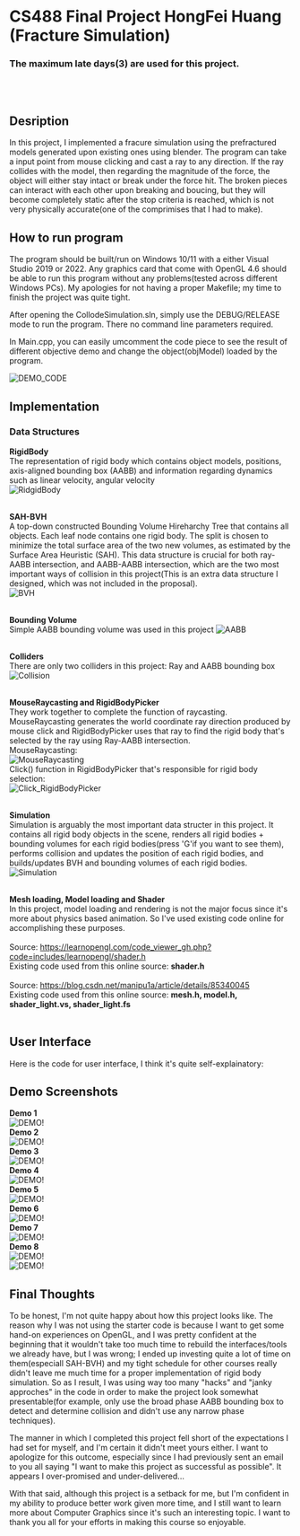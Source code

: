 # CS488 Final Project HongFei Huang (Fracture Simulation)
### The maximum late days(3) are used for this project.
<br />
<br />

## Desription <br />
In this project, I implemented a fracure simulation using the prefractured models generated upon existing ones using blender. The program can take a input point from mouse clicking and cast a ray to any direction. If the ray collides with the model, then regarding the magnitude of the force, the object will either stay intact or break under the force hit. The broken pieces can interact with each other upon breaking and boucing, but they will become completely static after the stop criteria is reached, which is not very physically accurate(one of the comprimises that I had to make). 


## How to run program
The program should be built/run on Windows 10/11 with a either Visual Studio 2019 or 2022. Any graphics card that come with OpenGL 4.6 should be able to run this program without any problems(tested across different Windows PCs). My apologies for not having a proper Makefile; my time to finish the project was quite tight.

After opening the CollodeSimulation.sln, simply use the DEBUG/RELEASE mode to run the program. There no command line parameters required.

In Main.cpp, you can easily umcomment the code piece to see the result of different objective demo and change the object(objModel) loaded by the program.

![DEMO_CODE](how_to_run_demo.png) <br />

## Implementation <br />

### Data Structures <br />
**RigidBody** <br />
The representation of rigid body which contains object models, positions, axis-aligned bounding box (AABB) and information regarding dynamics such as linear velocity, angular velocity <br />
![RidgidBody](RigidBody.png) <br /> <br />

**SAH-BVH** <br />
A top-down constructed Bounding Volume Hireharchy Tree that contains all objects. Each leaf node contains one rigid body. The split is chosen to minimize the total surface area of the two new volumes, as estimated by the Surface Area Heuristic (SAH). This data structure is crucial for both ray-AABB intersection, and AABB-AABB intersection, which are the two most important ways of collision in this project(This is an extra data structure I designed, which was not included in the proposal). <br />
![BVH](SAH-BVH.png) <br /> <br />

**Bounding Volume** <br />
Simple AABB bounding volume was used in this project
![AABB](AABB.png) <br /> <br />

**Colliders** <br />
There are only two colliders in this project: Ray and AABB bounding box
![Collision](Collision.png) <br /><br />

**MouseRaycasting and RigidBodyPicker** <br />
They work together to complete the function of raycasting. MouseRaycasting generates the world coordinate ray direction produced by mouse click and RigidBodyPicker uses that ray to find the 
rigid body that's selected by the ray using Ray-AABB intersection. <br />
MouseRaycasting: <br />
![MouseRaycasting](MouseRaycasting.png) <br />
Click() function in RigidBodyPicker that's responsible for rigid body selection: <br />
![Click_RigidBodyPicker](Click_RigidBodyPicker.png) <br /> <br />

**Simulation** <br />
Simulation is arguably the most important data structer in this project. It contains all rigid body objects in the scene, renders all rigid bodies + bounding volumes for each rigid bodies(press 'G'if you want to see them), performs collision and updates the position of each rigid bodies, and builds/updates BVH and bounding volumes of each rigid bodies. <br />
![Simulation](Simulation.png) <br /> <br />

**Mesh loading, Model loading and Shader** <br />
In this project, model loading and rendering is not the major focus since it's more about physics based animation. So I've used existing code online for accomplishing these purposes. <br /> <br />
Source: https://learnopengl.com/code_viewer_gh.php?code=includes/learnopengl/shader.h <br />
Existing code used from this online source: **shader.h** <br /> <br />
Source: https://blog.csdn.net/manipu1a/article/details/85340045 <br />
Existing code used from this online source: **mesh.h, model.h, shader_light.vs, shader_light.fs** <br /><br />

## User Interface <br />
Here is the code for user interface, I think it's quite self-explainatory: <br />





## Demo Screenshots <br />
**Demo 1** <br />
![DEMO!](Demo1.gif) <br />
**Demo 2** <br />
![DEMO!](Demo2.gif) <br />
**Demo 3** <br />
![DEMO!](Demo3.gif) <br />
**Demo 4** <br />
![DEMO!](Demo4.gif) <br />
**Demo 5** <br />
![DEMO!](Demo5.gif) <br />
**Demo 6** <br />
![DEMO!](Demo6.gif) <br />
**Demo 7** <br />
![DEMO!](Demo7.gif) <br />
**Demo 8** <br />
![DEMO!](Demo8_Cube.gif) <br />
![DEMO!](Demo8_Teapot.gif) <br />












## Final Thoughts <br />
To be honest, I'm not quite happy about how this project looks like. The reason why I was not using the starter code is because I want to get some hand-on experiences on OpenGL, and I was pretty confident at the beginning that it wouldn't take too much time to rebuild the interfaces/tools we already have, but I was wrong; I ended up investing quite a lot of time on them(especiall SAH-BVH) and my tight schedule for other courses really didn't leave me much time for a proper implementation of rigid body simulation. So as I result, I was using way too many "hacks" and "janky approches" in the code in order to make the project look somewhat presentable(for example, only use the broad phase AABB bounding box to detect and determine collision and didn't use any narrow phase techniques). 

The manner in which I completed this project fell short of the expectations I had set for myself, and I'm certain it didn't meet yours either.  I want to apologize for this outcome, especially since I had previously sent an email to you all saying "I want to make this project as successful as possible". It appears I over-promised and under-delivered... 

With that said, although this project is a setback for me, but I'm confident in my ability to produce better work given more time, and I still want to learn more about Computer Graphics since it's such an interesting topic. I want to thank you all for your efforts in making this course so enjoyable.

